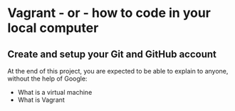 # Vagrant - or - how to code in your local computer
## Create and setup your Git and GitHub account
 At the end of this project, you are expected to be able to explain to anyone, without the help of Google:
* What is a virtual machine
* What is Vagrant

